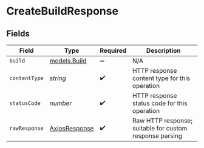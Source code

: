 # CreateBuildResponse


## Fields

| Field                                                   | Type                                                    | Required                                                | Description                                             |
| ------------------------------------------------------- | ------------------------------------------------------- | ------------------------------------------------------- | ------------------------------------------------------- |
| `build`                                                 | [models.Build](../models/build.md)                      | :heavy_minus_sign:                                      | N/A                                                     |
| `contentType`                                           | *string*                                                | :heavy_check_mark:                                      | HTTP response content type for this operation           |
| `statusCode`                                            | *number*                                                | :heavy_check_mark:                                      | HTTP response status code for this operation            |
| `rawResponse`                                           | [AxiosResponse](https://axios-http.com/docs/res_schema) | :heavy_check_mark:                                      | Raw HTTP response; suitable for custom response parsing |
